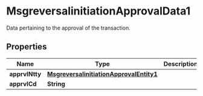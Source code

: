

# MsgreversalinitiationApprovalData1

Data pertaining to the approval of the transaction.
## Properties

Name | Type | Description | Notes
------------ | ------------- | ------------- | -------------
**apprvlNtty** | [**MsgreversalinitiationApprovalEntity1**](MsgreversalinitiationApprovalEntity1.md) |  |  [optional]
**apprvlCd** | **String** |  |  [optional]



